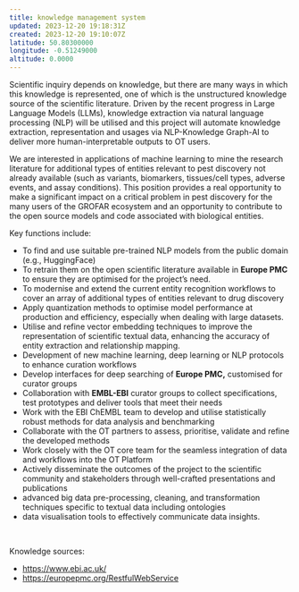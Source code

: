 ```yaml
---
title: knowledge management system
updated: 2023-12-20 19:18:31Z
created: 2023-12-20 19:10:07Z
latitude: 50.80300000
longitude: -0.51249000
altitude: 0.0000
---
```


Scientific inquiry depends on knowledge, but there are many ways in which this knowledge is represented, one of which is the unstructured knowledge source of the scientific literature. Driven by the recent progress in Large Language Models (LLMs), knowledge extraction via natural language processing (NLP) will be utilised and this project will automate knowledge extraction, representation and usages via NLP-Knowledge Graph-AI to deliver more human-interpretable outputs to OT users.

We are interested in applications of machine learning to mine the research literature for additional types of entities relevant to pest discovery not already available (such as variants, biomarkers, tissues/cell types, adverse events, and assay conditions). This position provides a real opportunity to make a significant impact on a critical problem in pest discovery for the many users of the GROFAR ecosystem and an opportunity to contribute to the open source models and code associated with biological entities.

Key functions include:

- To find and use suitable pre-trained NLP models from the public domain (e.g., HuggingFace)
- To retrain them on the open scientific literature available in **Europe PMC** to ensure they are optimised for the project’s need.
- To modernise and extend the current entity recognition workflows to cover an array of additional types of entities relevant to drug discovery
- Apply quantization methods to optimise model performance at production and efficiency, especially when dealing with large datasets.
- Utilise and refine vector embedding techniques to improve the representation of scientific textual data, enhancing the accuracy of entity extraction and relationship mapping.
- Development of new machine learning, deep learning or NLP protocols to enhance curation workflows
- Develop interfaces for deep searching of **Europe PMC,** customised for curator groups
- Collaboration with **EMBL-EBI** curator groups to collect specifications, test prototypes and deliver tools that meet their needs
- Work with the EBI ChEMBL team to develop and utilise statistically robust methods for data analysis and benchmarking
- Collaborate with the OT partners to assess, prioritise, validate and refine the developed methods
- Work closely with the OT core team for the seamless integration of data and workflows into the OT Platform
- Actively disseminate the outcomes of the project to the scientific community and stakeholders through well-crafted presentations and publications
- advanced big data pre-processing, cleaning, and transformation techniques specific to textual data including ontologies
- data visualisation tools to effectively communicate data insights.

&nbsp;

Knowledge sources:

- https://www.ebi.ac.uk/
- https://europepmc.org/RestfulWebService